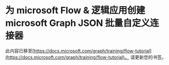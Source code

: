 # <a name="create-a-microsoft-graph-json-batch-custom-connector-for-microsoft-flow--logic-apps"></a>为 microsoft Flow & 逻辑应用创建 microsoft Graph JSON 批量自定义连接器

此内容已移至[https://docs.microsoft.com/graph/training/flow-tutorial](https://docs.microsoft.com/graph/training/flow-tutorial)。 请更新您的书签。
